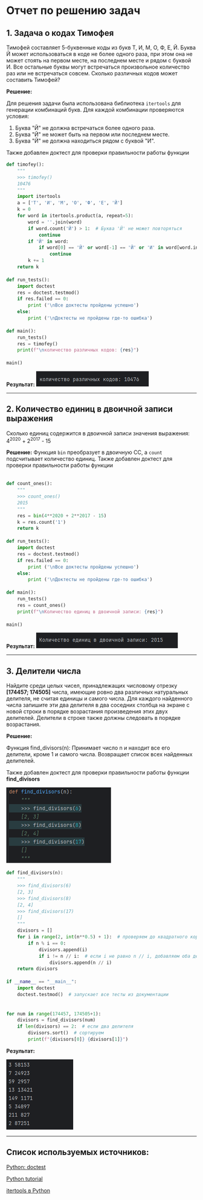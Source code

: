 # Отчет по решению задач

## 1. Задача о кодах Тимофея


Тимофей составляет 5-буквенные коды из букв Т, И, М, О, Ф, Е, Й. Буква Й может использоваться в коде не более одного раза, при этом она не может стоять на первом месте, на последнем месте и рядом с буквой И. Все остальные буквы могут встречаться произвольное количество раз или не встречаться совсем. Сколько различных кодов может составить Тимофей?

**Решение:**

Для решения задачи была использована библиотека `itertools` для генерации комбинаций букв.
Для каждой комбинации проверяются условия:
1. Буква "Й" не должна встречаться более одного раза.
2. Буква "Й" не может быть на первом или последнем месте.
3. Буква "Й" не должна находиться рядом с буквой "И".

Также добавлен доктест для проверки правильности работы функции

```python
def timofey():
    """
    >>> timofey()
    10476
    """
    import itertools
    a = ['Т', 'И', 'М', 'О', 'Ф', 'Е', 'Й']
    k = 0
    for word in itertools.product(a, repeat=5):
        word = ''.join(word)
        if word.count('Й') > 1:  # Буква 'Й' не может повторяться
            continue
        if 'Й' in word:
            if word[0] == 'Й' or word[-1] == 'Й' or 'И' in word[word.index('Й') - 1:word.index('Й') + 2]:
                continue
        k += 1
    return k

def run_tests():
    import doctest
    res = doctest.testmod()
    if res.failed == 0:
        print ('\nВсе доктесты пройдены успешно')
    else:
        print ('\nДоктесты не пройдены где-то ошибка')

def main():
    run_tests()
    res = timofey()
    print(f"\nколичество различных кодов: {res}")

main()

```

**Результат:**
![img_2.png](Screens/img_2.png)

---

## 2. Количество единиц в двоичной записи выражения
Сколько единиц содержится в двоичной записи значения выражения:
4<sup>2020</sup> + 2<sup>2017</sup> - 15

**Решение:**
Функция `bin` преобразует в двоичную СС, а `count` подсчитывает количество единиц.
Также добавлен доктест для проверки правильности работы функции
```python

def count_ones():
    """
    >>> count_ones()
    2015
    """
    res = bin(4**2020 + 2**2017 - 15)
    k = res.count('1')
    return k

def run_tests():
    import doctest
    res = doctest.testmod()
    if res.failed == 0:
        print ('\nВсе доктесты пройдены успешно')
    else:
        print ('\nДоктесты не пройдены где-то ошибка')

def main():
    run_tests()
    res = count_ones()
    print(f"\nКоличество единиц в двоичной записи: {res}")

main()
```

**Результат:**
![img_1.png](Screens/img_1.png)


---

## 3. Делители числа
Найдите среди целых чисел, принадлежащих числовому отрезку **[174457; 174505]** числа, имеющие ровно два различных натуральных делителя, не считая единицы и самого числа. Для каждого найденного числа запишите эти два делителя в два соседних столбца на экране с новой строки в порядке возрастания произведения этих двух делителей. Делители в строке также должны следовать в порядке возрастания.


**Решение:**

Функция find_divisors(n):
Принимает число n и находит все его делители, кроме 1 и самого числа.
Возвращает список всех найденных делителей.

Также добавлен доктест для проверки правильности работы функции **find_divisors**

![img_3.png](Screens/img_3.png)

```python
def find_divisors(n):
    """
    >>> find_divisors(6)
    [2, 3]
    >>> find_divisors(8)
    [2, 4]
    >>> find_divisors(17)
    []
    """
    divisors = []
    for i in range(2, int(n**0.5) + 1):  # проверяем до квадратного корня
        if n % i == 0:
            divisors.append(i)
            if i != n // i:  # если i не равно n // i, добавляем оба делителя
                divisors.append(n // i)
    return divisors

if __name__ == "__main__":
    import doctest
    doctest.testmod()  # запускает все тесты из документации


for num in range(174457, 174505+1):
    divisors = find_divisors(num)
    if len(divisors) == 2:  # если два делителя
        divisors.sort()  # сортируем
        print(f"{divisors[0]} {divisors[1]}")
```

**Результат:**

![img.png](Screens/img.png)

---

## Список используемых источников:

[Python: doctest](https://ru.hexlet.io/courses/advanced_python/lessons/python-doctest/theory_unit)

[Python tutorial](https://docs.python.org/3/tutorial/)

[itertools в Python](https://habr.com/ru/companies/otus/articles/529356/)

